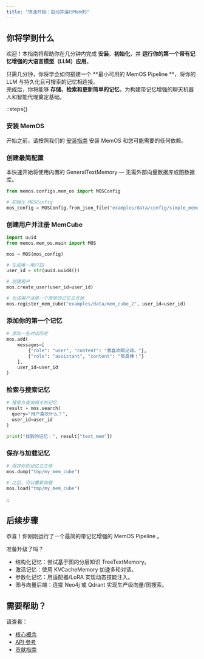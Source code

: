 ```yaml
---
title: "快速开始：启动并运行MemOS"
---
```


## 你将学到什么
欢迎！本指南将帮助你在几分钟内完成 **安装**、**初始化**，并 **运行你的第一个带有记忆增强的大语言模型（LLM）应用**。

只需几分钟，你将学会如何搭建一个 **最小可用的 MemOS Pipeline **，将你的 LLM 与持久化且可搜索的记忆相连接。  
完成后，你将能够 **存储、检索和更新简单的记忆**，为构建带记忆增强的聊天机器人和智能代理奠定基础。


::steps{}

### 安装 MemOS

开始之前，请按照我们的 [安装指南](/getting_started/installation) 安装 MemOS 和您可能需要的任何依赖。

### 创建最简配置

本快速开始将使用内置的 GeneralTextMemory — 无需外部向量数据库或图数据库。

```python
from memos.configs.mem_os import MOSConfig

# 初始化 MOSConfig
mos_config = MOSConfig.from_json_file("examples/data/config/simple_memos_config.json")
```

### 创建用户并注册 MemCube

```python
import uuid
from memos.mem_os.main import MOS

mos = MOS(mos_config)

# 生成唯一用户ID
user_id = str(uuid.uuid4())

# 创建用户
mos.create_user(user_id=user_id)

# 为该用户注册一个简单的记忆立方体
mos.register_mem_cube("examples/data/mem_cube_2", user_id=user_id)
```

### 添加你的第一个记忆

```python
# 添加一些对话历史
mos.add(
    messages=[
        {"role": "user", "content": "我喜欢踢足球。"},
        {"role": "assistant", "content": "那真棒！"}
    ],
    user_id=user_id
)
```

### 检索与搜索记忆

```python
# 搜索与查询相关的记忆
result = mos.search(
  query="用户喜欢什么？",
  user_id=user_id
)

print("找到的记忆：", result["text_mem"])
```

### 保存与加载记忆

```python
# 保存你的记忆立方体
mos.dump("tmp/my_mem_cube")

# 之后，可以重新加载
mos.load("tmp/my_mem_cube")
```

::

## 后续步骤

恭喜！你刚刚运行了一个最简的带记忆增强的 MemOS Pipeline 。

准备升级了吗？

* 结构化记忆：尝试基于图的分层知识 TreeTextMemory。
* 激活记忆：使用 KVCacheMemory 加速多轮对话。
* 参数化记忆：用适配器/LoRA 实现动态技能注入。
* 图与向量后端：连接 Neo4j 或 Qdrant 实现生产级向量/图搜索。

## 需要帮助？

请查看：

* [核心概念](/home/core_concepts)
* [API 参考](/api-reference/configure-memos)
* [贡献指南](/contribution/overview)

